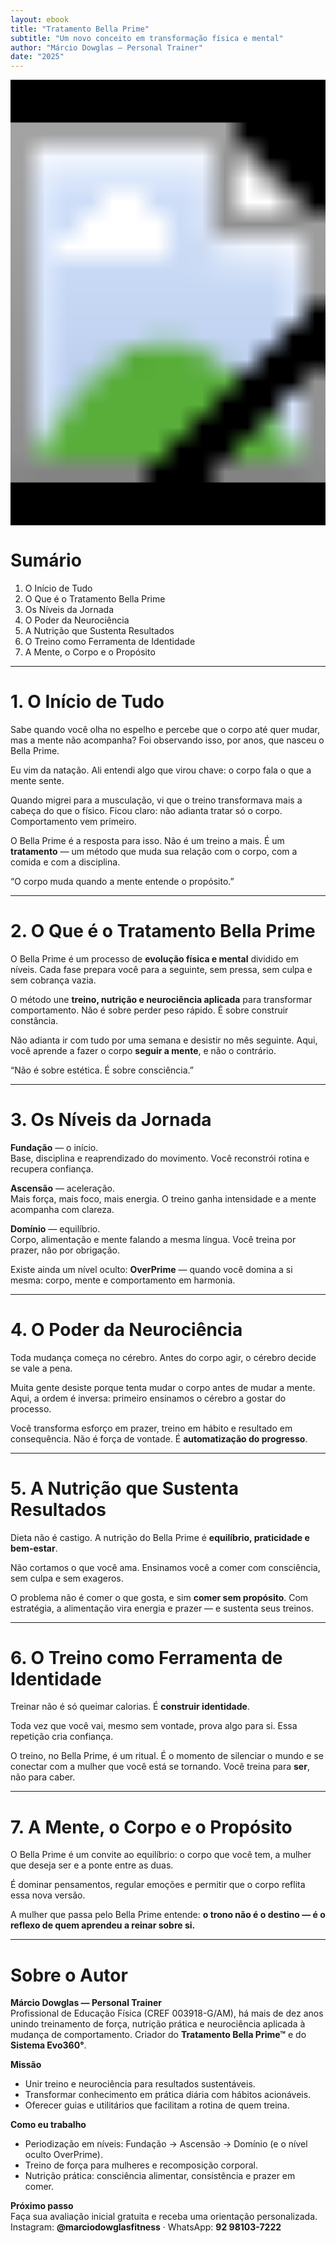 ```yaml
---
layout: ebook
title: "Tratamento Bella Prime"
subtitle: "Um novo conceito em transformação física e mental"
author: "Márcio Dowglas – Personal Trainer"
date: "2025"
---
```


<!-- CAPA (página 1 inteira, centrada e estável no PDF) -->
<div class="cover-page">
  <svg class="cover-svg" width="210mm" height="297mm"
       viewBox="0 0 210 297" xmlns="http://www.w3.org/2000/svg">
    <rect width="210" height="297" fill="#000"/>
    <!-- use 'meet' p/ não cortar; troque por 'slice' se quiser sangrar -->
    <image href="{{ '/assets/img/cover-bella-prime.jpg' | relative_url }}"
           x="0" y="0" width="210" height="297"
           preserveAspectRatio="xMidYMid meet"/>
  </svg>
</div>

<div class="page-break"></div>

# Sumário
<ol class="sumario">
  <li>O Início de Tudo</li>
  <li>O Que é o Tratamento Bella Prime</li>
  <li>Os Níveis da Jornada</li>
  <li>O Poder da Neurociência</li>
  <li>A Nutrição que Sustenta Resultados</li>
  <li>O Treino como Ferramenta de Identidade</li>
  <li>A Mente, o Corpo e o Propósito</li>
</ol>

<hr class="divider-gold">

<div class="page-break"></div>

# 1. O Início de Tudo

Sabe quando você olha no espelho e percebe que o corpo até quer mudar, mas a mente não acompanha? Foi observando isso, por anos, que nasceu o Bella Prime.

Eu vim da natação. Ali entendi algo que virou chave: o corpo fala o que a mente sente.

Quando migrei para a musculação, vi que o treino transformava mais a cabeça do que o físico. Ficou claro: não adianta tratar só o corpo. Comportamento vem primeiro.

O Bella Prime é a resposta para isso. Não é um treino a mais. É um **tratamento** — um método que muda sua relação com o corpo, com a comida e com a disciplina.

<div class="quote-center">“O corpo muda quando a mente entende o propósito.”</div>

<hr class="divider-gold">

# 2. O Que é o Tratamento Bella Prime

O Bella Prime é um processo de **evolução física e mental** dividido em níveis. Cada fase prepara você para a seguinte, sem pressa, sem culpa e sem cobrança vazia.

O método une **treino, nutrição e neurociência aplicada** para transformar comportamento. Não é sobre perder peso rápido. É sobre construir constância.

Não adianta ir com tudo por uma semana e desistir no mês seguinte. Aqui, você aprende a fazer o corpo **seguir a mente**, e não o contrário.

<div class="quote-center">“Não é sobre estética. É sobre consciência.”</div>

<hr class="divider-gold">

# 3. Os Níveis da Jornada

**Fundação** — o início.  
Base, disciplina e reaprendizado do movimento. Você reconstrói rotina e recupera confiança.

**Ascensão** — aceleração.  
Mais força, mais foco, mais energia. O treino ganha intensidade e a mente acompanha com clareza.

**Domínio** — equilíbrio.  
Corpo, alimentação e mente falando a mesma língua. Você treina por prazer, não por obrigação.

Existe ainda um nível oculto: **OverPrime** — quando você domina a si mesma: corpo, mente e comportamento em harmonia.

<hr class="divider-gold">

# 4. O Poder da Neurociência

Toda mudança começa no cérebro. Antes do corpo agir, o cérebro decide se vale a pena.

Muita gente desiste porque tenta mudar o corpo antes de mudar a mente. Aqui, a ordem é inversa: primeiro ensinamos o cérebro a gostar do processo.

Você transforma esforço em prazer, treino em hábito e resultado em consequência. Não é força de vontade. É **automatização do progresso**.

<hr class="divider-gold">

# 5. A Nutrição que Sustenta Resultados

Dieta não é castigo. A nutrição do Bella Prime é **equilíbrio, praticidade e bem-estar**.

Não cortamos o que você ama. Ensinamos você a comer com consciência, sem culpa e sem exageros.

O problema não é comer o que gosta, e sim **comer sem propósito**. Com estratégia, a alimentação vira energia e prazer — e sustenta seus treinos.

<hr class="divider-gold">

# 6. O Treino como Ferramenta de Identidade

Treinar não é só queimar calorias. É **construir identidade**.

Toda vez que você vai, mesmo sem vontade, prova algo para si. Essa repetição cria confiança.

O treino, no Bella Prime, é um ritual. É o momento de silenciar o mundo e se conectar com a mulher que você está se tornando. Você treina para **ser**, não para caber.

<hr class="divider-gold">

# 7. A Mente, o Corpo e o Propósito

O Bella Prime é um convite ao equilíbrio: o corpo que você tem, a mulher que deseja ser e a ponte entre as duas.

É dominar pensamentos, regular emoções e permitir que o corpo reflita essa nova versão.

A mulher que passa pelo Bella Prime entende: **o trono não é o destino — é o reflexo de quem aprendeu a reinar sobre si.**

<hr class="divider-gold">

# Sobre o Autor

**Márcio Dowglas — Personal Trainer**  
Profissional de Educação Física (CREF 003918-G/AM), há mais de dez anos unindo treinamento de força, nutrição prática e neurociência aplicada à mudança de comportamento. Criador do **Tratamento Bella Prime™** e do **Sistema Evo360°**.

**Missão**  
- Unir treino e neurociência para resultados sustentáveis.  
- Transformar conhecimento em prática diária com hábitos acionáveis.  
- Oferecer guias e utilitários que facilitam a rotina de quem treina.

**Como eu trabalho**  
- Periodização em níveis: Fundação → Ascensão → Domínio (e o nível oculto OverPrime).  
- Treino de força para mulheres e recomposição corporal.  
- Nutrição prática: consciência alimentar, consistência e prazer em comer.

**Próximo passo**  
Faça sua avaliação inicial gratuita e receba uma orientação personalizada.  
Instagram: **@marciodowglasfitness** · WhatsApp: **92 98103-7222**
